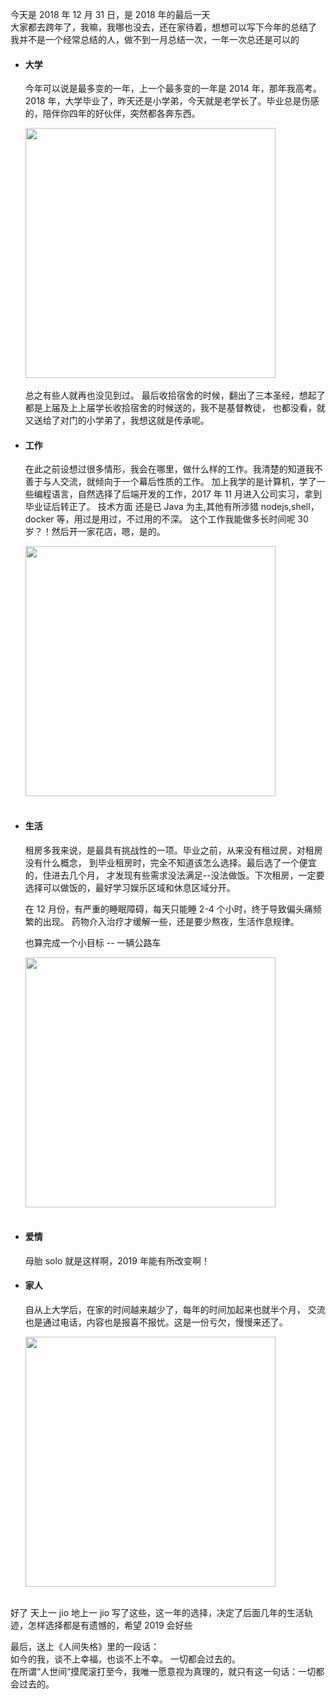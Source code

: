 今天是 2018 年 12 月 31 日，是 2018 年的最后一天 <br>
大家都去跨年了，我嘛，我哪也没去，还在家待着，想想可以写下今年的总结了 <br>
我并不是一个经常总结的人，做不到一月总结一次，一年一次总还是可以的

- #### 大学

  今年可以说是最多变的一年，上一个最多变的一年是 2014 年，那年我高考。<br>
  2018 年，大学毕业了，昨天还是小学弟，今天就是老学长了。毕业总是伤感的，陪伴你四年的好伙伴，突然都各奔东西。

  <div align="left"> <img src="https://riverluooo.oss-cn-beijing.aliyuncs.com/Mac/IMG_0063.jpeg" width="400"/> </div><br>
  总之有些人就再也没见到过。
  最后收拾宿舍的时候，翻出了三本圣经，想起了都是上届及上上届学长收拾宿舍的时候送的，我不是基督教徒，
  也都没看，就又送给了对门的小学弟了，我想这就是传承呢。

- #### 工作

  在此之前设想过很多情形，我会在哪里，做什么样的工作。我清楚的知道我不善于与人交流，就倾向于一个幕后性质的工作。
  加上我学的是计算机，学了一些编程语言，自然选择了后端开发的工作，2017 年 11 月进入公司实习，拿到毕业证后转正了。
  技术方面 还是已 Java 为主,其他有所涉猎 nodejs,shell，docker 等，用过是用过，不过用的不深。
  这个工作我能做多长时间呢 30 岁？！然后开一家花店，嗯，是的。

  <div align="left"> <img src="https://riverluooo.oss-cn-beijing.aliyuncs.com/Mac/IMG_0122.jpg" width="400"/> </div><br>

- #### 生活

  租房多我来说，是最具有挑战性的一项。毕业之前，从来没有租过房，对租房没有什么概念，
  到毕业租房时，完全不知道该怎么选择。最后选了一个便宜的，住进去几个月，
  才发现有些需求没法满足--没法做饭。下次租房，一定要选择可以做饭的，最好学习娱乐区域和休息区域分开。

  在 12 月份，有严重的睡眠障碍，每天只能睡 2-4 个小时，终于导致偏头痛频繁的出现。
  药物介入治疗才缓解一些，还是要少熬夜，生活作息规律。

  也算完成一个小目标 -- 一辆公路车

  <div align="left"> <img src="https://riverluooo.oss-cn-beijing.aliyuncs.com/Mac/img%202.jpeg" width="400"/> </div><br>

- #### 爱情

  母胎 solo 就是这样啊，2019 年能有所改变啊！

- #### 家人

  自从上大学后，在家的时间越来越少了，每年的时间加起来也就半个月，
  交流也是通过电话，内容也是报喜不报忧。这是一份亏欠，慢慢来还了。

  <div align="left"> <img src="https://riverluooo.oss-cn-beijing.aliyuncs.com/Mac/IMG_1073.jpeg" width="400"/> </div><br>

好了 天上一 jio 地上一 jio 写了这些，这一年的选择，决定了后面几年的生活轨迹，怎样选择都是有遗憾的，希望 2019 会好些<br>

最后，送上《人间失格》里的一段话：<br>
如今的我，谈不上幸福，也谈不上不幸。 一切都会过去的。<br>
在所谓“人世间”摸爬滚打至今，我唯一愿意视为真理的，就只有这一句话：一切都会过去的。<br>

